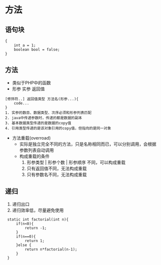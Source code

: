 # 方法
## 语句块
```
{
    int a = 1;
    boolean bool = false;
}
```
## 方法
   + 类似于PHP中的函数
   + 形参  实参  返回值
   ```
   [修饰符..] 返回值类型 方法名(形参...){
       code...
   }
   1. 实参的数目、数据类型、次序必须和形参列表匹配
   2. java中传递参数时，传递的都是数据的副本
   3. 基本数据类型传递的是数据的copy值
   4. 引用类型传递的是该对象引用的copy值，但指向的是同一对象
   ```
   + 方法重载(overroad)
      + 实际是独立完全不同的方法，只是名称相同而已，可以分别调用，会根据参数列表自动调用
      + 构成重载的条件
         1. 形参类型 | 形参个数 | 形参顺序 不同，可以构成重载
         2. 只有返回值不同，无法构成重载
         3. 只有参数名不同，无法构成重载
## 递归
   1. 递归出口
   2. 递归效率低，尽量避免使用
   ```
    static int factorial(int n){
        if(n<0){
            return -1;
        }
        if(n==0){
            return 1;
        }else {
            return n*factorial(n-1);
        }
	}
   ```
